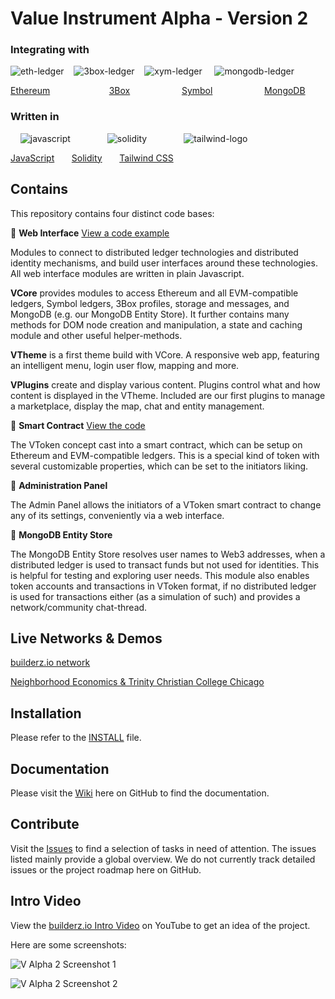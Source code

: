 # Value Instrument Alpha - Version 2

### Integrating with

![eth-ledger](https://user-images.githubusercontent.com/20671922/79995007-f060a000-84b6-11ea-94cd-3b7c1ee50543.png) &nbsp;&nbsp;
![3box-ledger](https://user-images.githubusercontent.com/20671922/79994898-ceffb400-84b6-11ea-92d5-38d365f89d5c.png) &nbsp;&nbsp;
![xym-ledger](https://user-images.githubusercontent.com/20671922/79999144-daa1a980-84bb-11ea-8a9b-12501cc992a7.png) &nbsp;&nbsp;&nbsp;
![mongodb-ledger](https://user-images.githubusercontent.com/20671922/79994780-abd50480-84b6-11ea-970d-ec0eedd7d609.png)

[Ethereum](https://ethereum.org/) &nbsp;&nbsp;&nbsp;&nbsp;&nbsp;&nbsp;&nbsp;&nbsp;&nbsp;&nbsp;&nbsp;&nbsp;&nbsp;&nbsp;&nbsp;&nbsp;&nbsp;&nbsp;&nbsp;&nbsp;&nbsp;&nbsp;
[3Box](https://3box.io/) &nbsp;&nbsp;&nbsp;&nbsp;&nbsp;&nbsp;&nbsp;&nbsp;&nbsp;&nbsp;&nbsp;&nbsp;&nbsp;&nbsp;&nbsp;&nbsp;&nbsp;&nbsp;&nbsp;
[Symbol](https://nemtech.github.io/) &nbsp;&nbsp;&nbsp;&nbsp;&nbsp;&nbsp;&nbsp;&nbsp;&nbsp;&nbsp;&nbsp;&nbsp;&nbsp;&nbsp;&nbsp;&nbsp;&nbsp;&nbsp;&nbsp;
[MongoDB](https://www.mongodb.com/)


### Written in

&nbsp;&nbsp;&nbsp;&nbsp;![javascript](https://user-images.githubusercontent.com/20671922/79997118-7ed62100-84b9-11ea-9e4e-47e7def69f47.png)&nbsp;&nbsp;&nbsp;&nbsp;&nbsp;&nbsp;&nbsp;&nbsp;&nbsp;&nbsp;&nbsp;&nbsp;&nbsp;&nbsp;
![solidity](https://user-images.githubusercontent.com/20671922/80140871-e4eda180-85a8-11ea-98e3-0cac98571010.png)&nbsp;&nbsp;&nbsp;&nbsp;&nbsp;&nbsp;&nbsp;&nbsp;&nbsp;&nbsp;&nbsp;&nbsp;&nbsp;&nbsp;
![tailwind-logo](https://user-images.githubusercontent.com/20671922/80020969-25cab500-84da-11ea-952e-74006c460884.png)&nbsp;&nbsp;&nbsp;&nbsp;&nbsp;&nbsp;&nbsp;&nbsp;&nbsp;&nbsp;&nbsp;&nbsp;

[JavaScript](https://developer.mozilla.org/en-US/docs/Web/JavaScript)&nbsp;&nbsp;&nbsp;&nbsp;&nbsp;&nbsp;
[Solidity](https://solidity.readthedocs.io/en/v0.6.6/)&nbsp;&nbsp;&nbsp;&nbsp;&nbsp;&nbsp;
[Tailwind CSS](https://tailwindcss.com/docs/utility-first)


## Contains

This repository contains four distinct code bases:

🔸 **Web Interface** [View a code example](https://github.com/valueinstrument/v-alpha-2/blob/master/web-interface/app/plugins/src/marketplace/marketplace.js)

Modules to connect to distributed ledger technologies and distributed identity mechanisms, and build user interfaces around these technologies. All web interface modules are written in plain Javascript.

**VCore** provides modules to access Ethereum and all EVM-compatible ledgers, Symbol ledgers, 3Box profiles, storage and messages, and MongoDB (e.g. our MongoDB Entity Store). It further contains many methods for DOM node creation and manipulation, a state and caching module and other useful helper-methods.

**VTheme** is a first theme build with VCore. A responsive web app, featuring an intelligent menu, login user flow, mapping and more.

**VPlugins** create and display various content. Plugins control what and how content is displayed in the VTheme. Included are our first plugins to manage a marketplace, display the map, chat and entity management.


🔸 **Smart Contract** [View the code](https://github.com/valueinstrument/v-alpha-2/blob/master/smart-contract/contracts/VICoin.sol)

The VToken concept cast into a smart contract, which can be setup on Ethereum and EVM-compatible ledgers. This is a special kind of token with several customizable properties, which can be set to the initiators liking.


🔸 **Administration Panel**

The Admin Panel allows the initiators of a VToken smart contract to change any of its settings, conveniently via a web interface.

🔸 **MongoDB Entity Store**

The MongoDB Entity Store resolves user names to Web3 addresses, when a distributed ledger is used to transact funds but not used for identities. This is helpful for testing and exploring user needs. This module also enables token accounts and transactions in VToken format, if no distributed ledger is used for transactions either (as a simulation of such) and provides a network/community chat-thread.


## Live Networks & Demos

[builderz.io network](https://builderz.io)

[Neighborhood Economics & Trinity Christian College Chicago](http://neighborhoodeconomics.trnty.edu/)


## Installation

Please refer to the [INSTALL](https://github.com/valueinstrument/v-alpha-2/blob/development/INSTALL.md) file.


## Documentation

Please visit the [Wiki](https://github.com/valueinstrument/v-alpha-2/wiki) here on GitHub to find the documentation.


## Contribute

Visit the [Issues](https://github.com/valueinstrument/v-alpha-2/issues) to find a selection of tasks in need of attention. The issues listed mainly provide a global overview. We do not currently track detailed issues or the project roadmap here on GitHub.


## Intro Video

View the [builderz.io Intro Video](https://youtu.be/kJbto4TISKA) on YouTube to get an idea of the project.

Here are some screenshots:

![V Alpha 2 Screenshot 1](https://user-images.githubusercontent.com/20671922/101465423-35e7b580-3940-11eb-9941-36f1b9469b07.png)

![V Alpha 2 Screenshot 2](https://user-images.githubusercontent.com/20671922/101465532-57e13800-3940-11eb-8e62-7896bd06c42a.png)
